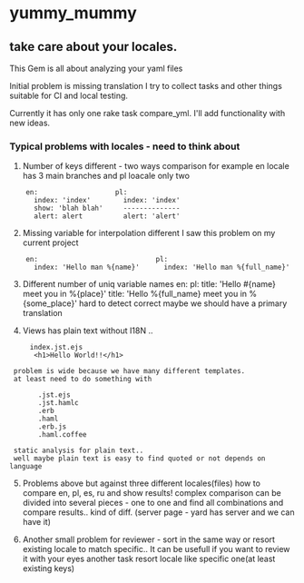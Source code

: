 # yummy_mummy
## take care about your locales.

This Gem is all about analyzing your yaml files

Initial problem is missing translation
I try to collect tasks and other things suitable for CI and local testing.

Currently it has only one rake task compare_yml.
I'll add functionality with new ideas.

### Typical problems with locales - need to think about

1. Number of keys different - two ways comparison
     for example en locale has 3 main branches and pl loacale only two
```
    en:                   pl:
      index: 'index'        index: 'index'
      show: 'blah blah'     --------------
      alert: alert          alert: 'alert'
```

2. Missing variable for interpolation different
     I saw this problem on my current project
```
    en:                             pl:
      index: 'Hello man %{name}'      index: 'Hello man %{full_name}'
```

3. Different number of uniq variable names
     en:                                            pl:
       title: 'Hello #{name} meet you in %{place}'    title: 'Hello %{full_name} meet you in %{some_place}'
     hard to detect correct maybe we should have a primary translation

4. Views has plain text without I18N ..
```
     index.jst.ejs
      <h1>Hello World!!</h1>
```
     problem is wide because we have many different templates.
     at least need to do something with
```
       .jst.ejs
       .jst.hamlc
       .erb
       .haml
       .erb.js
       .haml.coffee
```

     static analysis for plain text..
     well maybe plain text is easy to find quoted or not depends on language

5. Problems above but against three different locales(files)
     how to compare en, pl, es, ru and show results!
     complex comparison
     can be divided into several pieces - one to one
     and find all combinations and compare results..
     kind of diff. (server page - yard has server and we can have it)

6. Another small problem for reviewer - sort in the same way
     or resort existing locale to match specific..
     It can be usefull if you want to review it with your eyes
     another task resort locale like specific one(at least existing keys)
